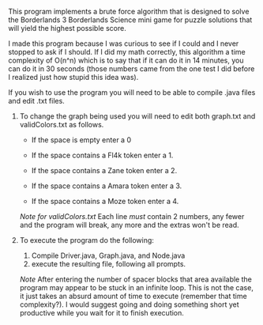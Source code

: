 This program implements a brute force algorithm that is designed to solve the Borderlands 3 Borderlands Science mini game for puzzle solutions that will yield the highest possible score.

I made this program because I was curious to see if I could and I never stopped to ask if I should. If I did my math correctly, this algorithm a time complexity of O(n^n) which is to say that if it can do it in 14 minutes, you can do it in 30 seconds (those numbers came from the one test I did before I realized just how stupid this idea was).

If you wish to use the program you will need to be able to compile .java files and edit .txt files.

1. To change the graph being used you will need to edit both graph.txt and validColors.txt as follows.

    * If the space is empty enter a 0

    * If the space contains a Fl4k token enter a 1.

    * If the space contains a Zane token enter a 2.

    * If the space contains a Amara token enter a 3.

    * If the space contains a Moze token enter a 4.

     *Note for validColors.txt*
Each line *must* contain 2 numbers, any fewer and the program will break, any more and the extras won't be read.

2. To execute the program do the following:
    1. Compile Driver.java, Graph.java, and Node.java
    2. execute the resulting file, following all prompts.
    
    *Note* After entering the number of spacer blocks that area available the program may appear to be stuck in an infinite loop. This is not the case, it just takes an absurd amount of time to execute (remember that time complexity?). I would suggest going and doing something short yet productive while you wait for it to finish execution.